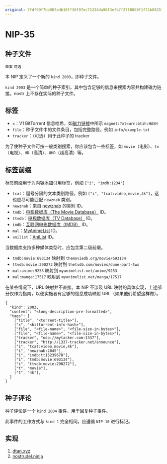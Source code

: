 ```yaml
---
original: 7fdf99f7bb98fedb10ff30f97ec71234da96f3efb7f27f0069f1f71b08257562
---
```


NIP-35
======

种子文件
-----------

`草案` `可选`

本 NIP 定义了一个新的 `kind 2003`，即种子文件。

`kind 2003` 是一个简单的种子索引，其中包含足够的信息来搜索内容并构建磁力链接。nostr 上不存在实际的种子文件。

## 标签
- `x`：V1 BitTorrent 信息哈希，如[磁力链接](https://www.bittorrent.org/beps/bep_0053.html)中所示 `magnet:?xt=urn:btih:HASH`
- `file`：种子文件中的文件条目，包括完整路径，例如 `info/example.txt`
- `tracker`：（可选）用于此种子的 tracker

为了使种子文件可按一般类别搜索，你应该包含一些标签，如 `movie`（电影）、`tv`（电视）、`HD`（高清）、`UHD`（超高清）等。

## 标签前缀

标签前缀用于为内容添加引用标签，例如 `["i", "imdb:1234"]`

- `tcat`：逗号分隔的文本类别路径，例如 `["i", "tcat:video,movie,4k"]`，这也应尽可能匹配 `newznab` 类别。
- `newznab`：来自 [newznab](https://github.com/Prowlarr/Prowlarr/blob/develop/src/NzbDrone.Core/Indexers/NewznabStandardCategory.cs) 的类别 ID。
- `tmdb`：[电影数据库（The Movie Database）](https://www.themoviedb.org/) ID。
- `ttvdb`：[电视数据库（TV Database）](https://thetvdb.com/) ID。
- `imdb`：[互联网电影数据库（IMDB）](https://www.imdb.com/) ID。
- `mal`：[MyAnimeList](https://myanimelist.net/) ID。
- `anilist`：[AniList](https://anilist.co/) ID。

当数据库支持多种媒体类型时，应包含第二级前缀。
- `tmdb:movie:693134` 映射到 `themoviedb.org/movie/693134`
- `ttvdb:movie:290272` 映射到 `thetvdb.com/movies/dune-part-two`
- `mal:anime:9253` 映射到 `myanimelist.net/anime/9253`
- `mal:manga:17517` 映射到 `myanimelist.net/manga/17517`

在某些情况下，URL 映射并不直接。本 NIP 不涉及 URL 映射的具体实现，上述部分仅作为指南，以便实施者有足够的信息成功映射 URL（如果他们希望这样做）。

```jsonc
{
  "kind": 2003,
  "content": "<long-description-pre-formatted>",
  "tags": [
    ["title", "<torrent-title>"],
    ["x", "<bittorrent-info-hash>"],
    ["file", "<file-name>", "<file-size-in-bytes>"],
    ["file", "<file-name>", "<file-size-in-bytes>"],
    ["tracker", "udp://mytacker.com:1337"],
    ["tracker", "http://1337-tracker.net/announce"],
    ["i", "tcat:video,movie,4k"],
    ["i", "newznab:2045"],
    ["i", "imdb:tt15239678"],
    ["i", "tmdb:movie:693134"],
    ["i", "ttvdb:movie:290272"],
    ["t", "movie"],
    ["t", "4k"],
  ]
}
```

## 种子评论

种子评论是一个 `kind 2004` 事件，用于回复种子事件。

此事件的工作方式与 `kind 1` 完全相同，应遵循 `NIP-10` 进行标记。

## 实现
1. [dtan.xyz](https://git.v0l.io/Kieran/dtan)
2. [nostrudel.ninja](https://github.com/hzrd149/nostrudel/tree/next/src/views/torrents)